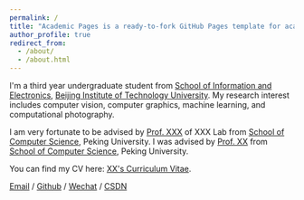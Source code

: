 ```yaml
---
permalink: /
title: "Academic Pages is a ready-to-fork GitHub Pages template for academic personal websites"
author_profile: true
redirect_from: 
  - /about/
  - /about.html
---
```


I'm a third year undergraduate student from [School of Information and Electronics](https://sie.bit.edu.cn/), [Beijing Institute of Technology University](https://www.bit.edu.cn/). My research interest includes computer vision, computer graphics, machine learning, and computational photography.

I am very fortunate to be advised by [Prof. XXX](https://www.XXX.com/) of XXX Lab from [School of Computer Science](https://cs.pku.edu.cn/), Peking University. I was advised by [Prof. XX](https://XXX.pku.edu.cn/) from [School of Computer Science](https://cs.pku.edu.cn/), Peking University.

You can find my CV here: [XX's Curriculum Vitae](../assets/Curriculum_Vitae.pdf).

[Email](mailto:haoyu_edu@163.com) / [Github](https://github.com/haoyu502) / [Wechat](../images/Wechat.jpg) / [CSDN](https://i.csdn.net/#/user-center/profile?spm=1000.2115.3001.5111)
